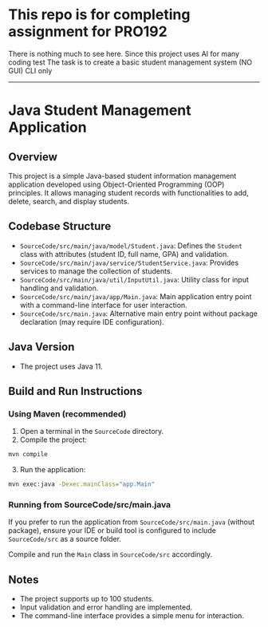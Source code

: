 # This repo is for completing assignment for PRO192

There is nothing much to see here. Since this project uses AI for many coding test
The task is to create a  basic student management system (NO GUI) CLI only

---

# Java Student Management Application

## Overview

This project is a simple Java-based student information management application developed using Object-Oriented Programming (OOP) principles. It allows managing student records with functionalities to add, delete, search, and display students.

## Codebase Structure

- `SourceCode/src/main/java/model/Student.java`: Defines the `Student` class with attributes (student ID, full name, GPA) and validation.
- `SourceCode/src/main/java/service/StudentService.java`: Provides services to manage the collection of students.
- `SourceCode/src/main/java/util/InputUtil.java`: Utility class for input handling and validation.
- `SourceCode/src/main/java/app/Main.java`: Main application entry point with a command-line interface for user interaction.
- `SourceCode/src/main.java`: Alternative main entry point without package declaration (may require IDE configuration).

## Java Version

- The project uses Java 11.

## Build and Run Instructions

### Using Maven (recommended)

1. Open a terminal in the `SourceCode` directory.
2. Compile the project:

```bash
mvn compile
```

3. Run the application:

```bash
mvn exec:java -Dexec.mainClass="app.Main"
```

### Running from SourceCode/src/main.java

If you prefer to run the application from `SourceCode/src/main.java` (without package), ensure your IDE or build tool is configured to include `SourceCode/src` as a source folder.

Compile and run the `Main` class in `SourceCode/src` accordingly.

## Notes

- The project supports up to 100 students.
- Input validation and error handling are implemented.
- The command-line interface provides a simple menu for interaction.

